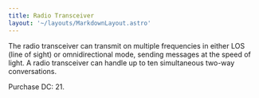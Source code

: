 ```yaml
---
title: Radio Transceiver
layout: '~/layouts/MarkdownLayout.astro'
---
```

The radio transceiver can transmit on multiple frequencies in either LOS (line
of sight) or omnidirectional mode, sending messages at the speed of light. A
radio transceiver can handle up to ten simultaneous two-way conversations.

Purchase DC: 21.

